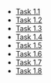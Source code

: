 <html>
<head><title>SmartCity-AR solution of 'username'</title></head>
<!-- defines the default zoom for mobile devices -->
<meta name="viewport" content="width=device-width, initial-scale=1" /> 
<body>
    <ul>
        <!-- navigation to the solutions of tasks -->
        <li><a href="SmartCity-AR/task1.1.html">Task 1.1</a></li>
        <li><a href="SmartCity-AR/task1.2.html">Task 1.2</a></li>
        <li><a href="SmartCity-AR/task1.3.html">Task 1.3</a></li>
        <li><a href="SmartCity-AR/task1.4.html">Task 1.4</a></li>
        <li><a href="SmartCity-AR/task1.5.html">Task 1.5</a></li>
        <li><a href="SmartCity-AR/task1.6.html">Task 1.6</a></li>
        <li><a href="SmartCity-AR/task1.7.html">Task 1.7</a></li>
        <li><a href="SmartCity-AR/task1.8.html">Task 1.8</a></li>
    </ul>
</body>
</html>